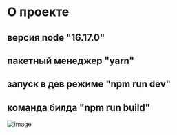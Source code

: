 # О проекте

## версия node "16.17.0"
## пакетный менеджер "yarn"
## запуск в дев режиме "npm run dev"
## команда билда "npm run build"
![image](https://github.com/MarkonioHub/football-academy/assets/113459391/4b2031f1-6cae-424d-95a7-88447cd675a2)
